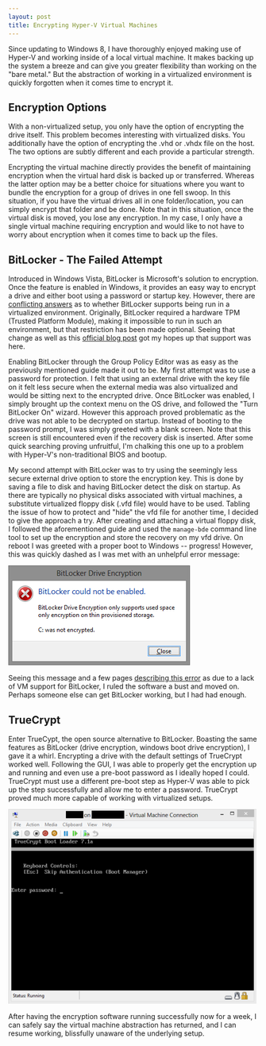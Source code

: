 ```yaml
---
layout: post
title: Encrypting Hyper-V Virtual Machines
---
```


Since updating to Windows 8, I have thoroughly enjoyed making use of Hyper-V and working inside of a local virtual machine. It makes backing up the system a breeze and can give you greater flexibility than working on the "bare metal." But the abstraction of working in a virtualized environment is quickly forgotten when it comes time to encrypt it.

## Encryption Options
With a non-virtualized setup, you only have the option of encrypting the drive itself. This problem becomes interesting with virtualized disks. You additionally have the option of encrypting the .vhd or .vhdx file on the host. The two options are subtly different and each provide a particular strength.

Encrypting the virtual machine directly provides the benefit of maintaining encryption when the virtual hard disk is backed up or transferred. Whereas the latter option may be a better choice for situations where you want to bundle the encryption for a group of drives in one fell swoop. In this situation, if you have the virtual drives all in one folder/location, you can simply encrypt that folder and be done. Note that in this situation, once the virtual disk is moved, you lose any encryption. In my case, I only have a single virtual machine requiring encryption and would like to not have to worry about encryption when it comes time to back up the files.

## BitLocker - The Failed Attempt
Introduced in Windows Vista, BitLocker is Microsoft's solution to encryption. Once the feature is enabled in Windows, it provides an easy way to encrypt a drive and either boot using a password or startup key. However, there are [conflicting answers](http://social.technet.microsoft.com/Forums/en-US/d4bc991f-191b-4a7f-9988-ff57e8bd9a4b/enabling-bitlocker-on-hyperv-server-after-vms-in-use?forum=winserverhyperv) as to whether BitLocker supports being run in a virtualized environment. Originally, BitLocker required a hardware TPM (Trusted Platform Module), making it impossible to run in such an environment, but that restriction has been made optional. Seeing that change as well as this [official blog post](http://blogs.msdn.com/b/mszcool/archive/2010/02/03/bitlocker-in-a-windows-7-guest-running-on-a-hyper-v-r2-environment-or-anye-nvironment-without-a-tpm.aspx) got my hopes up that support was here.

Enabling BitLocker through the Group Policy Editor was as easy as the previously mentioned guide made it out to be. My first attempt was to use a password for protection. I felt that using an external drive with the key file on it felt less secure when the external media was also virtualized and would be sitting next to the encrypted drive. Once BitLocker was enabled, I simply brought up the context menu on the OS drive, and followed the "Turn BitLocker On" wizard. However this approach proved problematic as the drive was not able to be decrypted on startup. Instead of booting to the password prompt, I was simply greeted with a blank screen. Note that this screen is still encountered even if the recovery disk is inserted. After some quick searching proving unfruitful, I'm chalking this one up to a problem with Hyper-V's non-traditional BIOS and bootup.

My second attempt with BitLocker was to try using the seemingly less secure external drive option to store the encryption key. This is done by saving a file to disk and having BitLocker detect the disk on startup. As there are typically no physical disks associated with virtual machines, a substitute virtualized floppy disk (.vfd file) would have to be used. Tabling the issue of how to protect and "hide" the vfd file for another time, I decided to give the approach a try. After creating and attaching a virtual floppy disk, I followed the aforementioned guide and used the `manage-bde` command line tool to set up the encryption and store the recovery on my vfd drive. On reboot I was greeted with a proper boot to Windows -- progress! However, this was quickly dashed as I was met with an unhelpful error message:

![BitLockerError](/assets/images/bitlocker-encryption-error.png)

Seeing this message and a few pages [describing this error](http://social.technet.microsoft.com/Forums/en-US/71c9f5f0-98b9-4782-b6e1-6641751e7192/mbam-20-testing-on-a-nontpm-windows-8-virtual-machine?forum=mdopmbam) as due to a lack of VM support for BitLocker, I ruled the software a bust and moved on. Perhaps someone else can get BitLocker working, but I had had enough.

## TrueCrypt
Enter TrueCypt, the open source alternative to BitLocker. Boasting the same features as BitLocker (drive encryption, windows boot drive encryption), I gave it a whirl. Encrypting a drive with the default settings of TrueCrypt worked well. Following the GUI, I was able to properly get the encryption up and running and even use a pre-boot password as I ideally hoped I could. TrueCrypt must use a different pre-boot step as Hyper-V was able to pick up the step successfully and allow me to enter a password. TrueCrypt proved much more capable of working with virtualized setups.

![TrueCryptSuccess](/assets/images/truecrypt-boot-password.png)

After having the encryption software running successfully now for a week, I can safely say the virtual machine abstraction has returned, and I can resume working, blissfully unaware of the underlying setup.